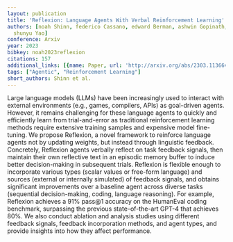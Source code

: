 ```yaml
---
layout: publication
title: 'Reflexion: Language Agents With Verbal Reinforcement Learning'
authors: [noah Shinn, federico Cassano, edward Berman, ashwin Gopinath, karthik Narasimhan,
  shunyu Yao]
conference: Arxiv
year: 2023
bibkey: noah2023reflexion
citations: 157
additional_links: [{name: Paper, url: 'http://arxiv.org/abs/2303.11366v4'}]
tags: ["Agentic", "Reinforcement Learning"]
short_authors: Shinn et al.
---
```

Large language models (LLMs) have been increasingly used to interact with
external environments (e.g., games, compilers, APIs) as goal-driven agents.
However, it remains challenging for these language agents to quickly and
efficiently learn from trial-and-error as traditional reinforcement learning
methods require extensive training samples and expensive model fine-tuning. We
propose Reflexion, a novel framework to reinforce language agents not by
updating weights, but instead through linguistic feedback. Concretely,
Reflexion agents verbally reflect on task feedback signals, then maintain their
own reflective text in an episodic memory buffer to induce better
decision-making in subsequent trials. Reflexion is flexible enough to
incorporate various types (scalar values or free-form language) and sources
(external or internally simulated) of feedback signals, and obtains significant
improvements over a baseline agent across diverse tasks (sequential
decision-making, coding, language reasoning). For example, Reflexion achieves a
91% pass@1 accuracy on the HumanEval coding benchmark, surpassing the previous
state-of-the-art GPT-4 that achieves 80%. We also conduct ablation and analysis
studies using different feedback signals, feedback incorporation methods, and
agent types, and provide insights into how they affect performance.